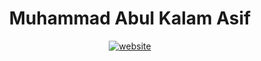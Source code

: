 <h1 align="center">Muhammad Abul Kalam Asif</h1>
<div align="center">
    <a href="https://stackoverflow.com/users/13206887/abulkalam-asif">
        <img src="https://img.shields.io/badge/Abulkalam-f58025?logo=stackoverflow&labelColor=white" alt="website"/>
    </a>
</div>
